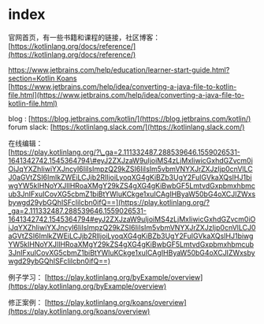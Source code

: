 # index

官网首页，有一些书籍和课程的链接，社区博客：[https://kotlinlang.org/docs/reference/](https://kotlinlang.org/docs/reference/)

[https://www.jetbrains.com/help/education/learner-start-guide.html?section=Kotlin Koans](https://www.jetbrains.com/help/education/learner-start-guide.html?section=Kotlin%20Koans)  
[https://www.jetbrains.com/help/idea/converting-a-java-file-to-kotlin-file.html](https://www.jetbrains.com/help/idea/converting-a-java-file-to-kotlin-file.html)

blog : [https://blog.jetbrains.com/kotlin/](https://blog.jetbrains.com/kotlin/)  
forum slack: [https://kotlinlang.slack.com/](https://kotlinlang.slack.com/)

在线编辑：  
[https://play.kotlinlang.org/?\_ga=2.111332487.288539646.1559026531-1641342742.1545364794\#eyJ2ZXJzaW9uIjoiMS4zLjMxIiwicGxhdGZvcm0iOiJqYXZhIiwiYXJncyI6IiIsImpzQ29kZSI6IiIsIm5vbmVNYXJrZXJzIjp0cnVlLCJ0aGVtZSI6ImlkZWEiLCJjb2RlIjoiLyoqXG4gKiBZb3UgY2FuIGVkaXQsIHJ1biwgYW5kIHNoYXJlIHRoaXMgY29kZS4gXG4gKiBwbGF5LmtvdGxpbmxhbmcub3JnIFxuICovXG5cbmZ1biBtYWluKCkge1xuICAgIHByaW50bG4oXCJIZWxsbywgd29ybGQhISFcIilcbn0ifQ==](https://play.kotlinlang.org/?_ga=2.111332487.288539646.1559026531-1641342742.1545364794#eyJ2ZXJzaW9uIjoiMS4zLjMxIiwicGxhdGZvcm0iOiJqYXZhIiwiYXJncyI6IiIsImpzQ29kZSI6IiIsIm5vbmVNYXJrZXJzIjp0cnVlLCJ0aGVtZSI6ImlkZWEiLCJjb2RlIjoiLyoqXG4gKiBZb3UgY2FuIGVkaXQsIHJ1biwgYW5kIHNoYXJlIHRoaXMgY29kZS4gXG4gKiBwbGF5LmtvdGxpbmxhbmcub3JnIFxuICovXG5cbmZ1biBtYWluKCkge1xuICAgIHByaW50bG4oXCJIZWxsbywgd29ybGQhISFcIilcbn0ifQ==)

例子学习： [https://play.kotlinlang.org/byExample/overview](https://play.kotlinlang.org/byExample/overview)

修正案例： [https://play.kotlinlang.org/koans/overview](https://play.kotlinlang.org/koans/overview)

